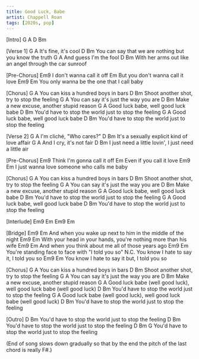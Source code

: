 ```yaml
---
title: Good Luck, Babe
artist: Chappell Roan
tags: [2020s, pop]
---
```


[Intro] G A D Bm

[Verse 1]
     G          A
It's fine, it's cool
        D                               Bm
You can say that we are nothing but you know the truth
          G       A
And guess I'm the fool
         D                                  Bm
With her arms out like an angel through the car sunroof

[Pre-Chorus]
Em9
 I don't wanna call it off
Em
 But you don't wanna call it love
Em9                             Em
 You only wanna be the one that I call baby

[Chorus]
   G                   A
You can kiss a hundred boys in bars
  D                        Bm
Shoot another shot, try to stop the feeling
   G                      A
You can say it's just the way you are
 D                          Bm
Make a new excuse, another stupid reason
       G                    A
Good luck babe, well good luck babe
        D                             Bm
You'd have to stop the world just to stop the feeling
       G                    A
Good luck babe, well good luck babe
        D                             Bm
You'd have to stop the world just to stop the feeling

[Verse 2]
       G         A
I'm cliché, "Who cares?"
       D                         Bm
It's a sexually explicit kind of love affair
      G             A
And I cry, it's not fair
       D                            Bm
I just need a little lovin', I just need a little air

[Pre-Chorus]
Em9
 Think I'm gonna call it off
Em
 Even if you call it love
Em9                            Em
 I just wanna love someone who calls me baby

[Chorus]
   G                   A
You can kiss a hundred boys in bars
  D                        Bm
Shoot another shot, try to stop the feeling
   G                      A
You can say it's just the way you are
 D                          Bm
Make a new excuse, another stupid reason
       G                    A
Good luck babe, well good luck babe
        D                             Bm
You'd have to stop the world just to stop the feeling
       G                    A
Good luck babe, well good luck babe
        D                             Bm
You'd have to stop the world just to stop the feeling

[Interlude]
Em9 Em Em9 Em

[Bridge]
             Em9                        Em
And when you wake up next to him in the middle of the night
           Em9                               Em
With your head in your hands, you're nothing more than his wife
             Em9                         Em
And when you think about me all of those years ago
                Em9                  Em
You're standing face to face with "I told you so"
           N.C.
You know I hate to say it, I told you so
           Em9                   Em
You know I hate to say it but, I told you so

[Chorus]
   G                   A
You can kiss a hundred boys in bars
  D                        Bm
Shoot another shot, try to stop the feeling
   G                      A
You can say it's just the way you are
 D                          Bm
Make a new excuse, another stupid reason
       G                                     A
Good luck babe (well good luck), well good luck babe (well good luck)
        D                             Bm
You'd have to stop the world just to stop the feeling
       G                                    A
Good luck babe (well good luck), well good luck babe (well good luck)
        D                             Bm
You'd have to stop the world just to stop the feeling

[Outro]
        D                             Bm
You'd have to stop the world just to stop the feeling
        D                             Bm
You'd have to stop the world just to stop the feeling
        D                             Bm          G
You'd have to stop the world just to stop the feeling


(End of song slows down gradually so that by the end the pitch of the last chord is really F#.)